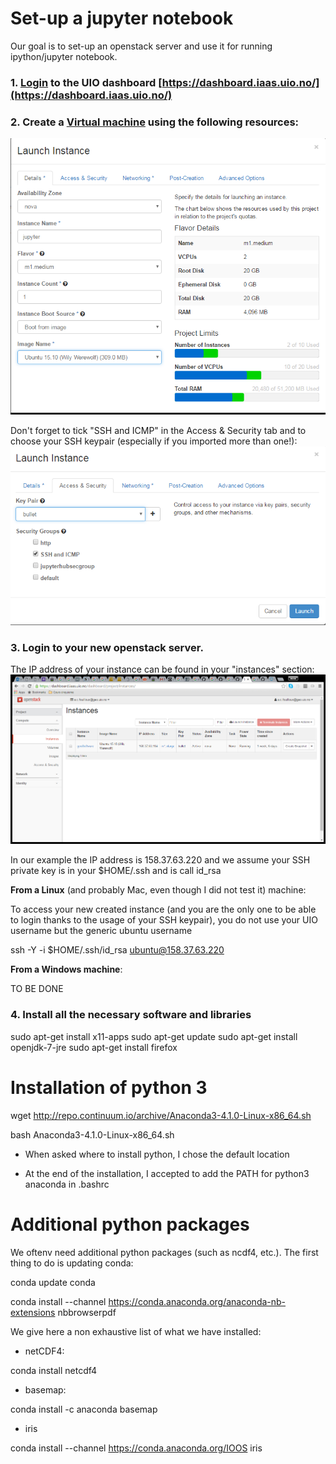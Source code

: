 # Set-up a jupyter notebook 

Our goal is to set-up an openstack server and use it for running ipython/jupyter notebook.

 
### 1. [Login](https://iaas.readthedocs.io/en/latest/enduser/login.html#subsequent-logins) to the UIO dashboard [https://dashboard.iaas.uio.no/](https://dashboard.iaas.uio.no/)



### 2. Create a [Virtual machine](https://iaas.readthedocs.io/en/latest/enduser/create-virtual-machine.html#create-a-virtual-machine) using the following resources: 


![alt text](../images/jupyter_geofag.png "Jupyter notebook")

Don't forget to tick "SSH and ICMP" in the Access & Security tab and to choose your SSH keypair (especially if you imported more than one!):
![alt text](../images/ssh_ICMP.png "Access & Security") 

### 3. Login to your new openstack server. 

The IP address of your instance can be found in your "instances" section:
![alt text](../images/accessVM.png "Login to your instance")


In our example the IP address is 158.37.63.220 and we assume your SSH private key is in your $HOME/.ssh and is call id_rsa


**From a Linux** (and probably Mac, even though I did not test it) machine:

To access your new created instance (and you are the only one to be able to login thanks to the usage of your SSH keypair), you do not use your UIO username but the generic ubuntu username

ssh -Y -i $HOME/.ssh/id_rsa ubuntu@158.37.63.220

**From a Windows machine**:

TO BE DONE


### 4. Install all the necessary software and libraries
sudo apt-get install x11-apps
sudo apt-get update
sudo apt-get install openjdk-7-jre
sudo apt-get install firefox

Installation of python 3
==========================

wget http://repo.continuum.io/archive/Anaconda3-4.1.0-Linux-x86_64.sh

bash Anaconda3-4.1.0-Linux-x86_64.sh


- When asked where to install python, I chose the default location

- At the end of the installation, I accepted to add the PATH for python3 anaconda in .bashrc

Additional python packages
===========================

We oftenv need additional python packages (such as ncdf4, etc.). The first thing to do is updating conda: 

conda update conda

conda install --channel https://conda.anaconda.org/anaconda-nb-extensions nbbrowserpdf

We give here a non exhaustive list of what we have installed:

- netCDF4:
  
conda install netcdf4

- basemap:

conda install -c anaconda basemap

- iris

conda install --channel https://conda.anaconda.org/IOOS iris